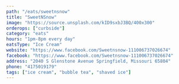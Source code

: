 ```yaml
---
path: "/eats/sweetnsnow"
title: "SweetNSnow"
image: "https://source.unsplash.com/kID9sxbJ3BQ/400x300"
orderops: ["curbside"]
category: "eats"
hours: "1pm-8pm every day"
eatsType: "Ice Cream"
website: "https://www.facebook.com/Sweetnsnow-111006737026674"
facebook: "https://www.facebook.com/Sweetnsnow-111006737026674"
address: "2040 S Glenstone Avenue Springfield, Missouri 65804"
phone: "4175019179"
tags: ["ice cream", "bubble tea", "shaved ice"]
---
```

